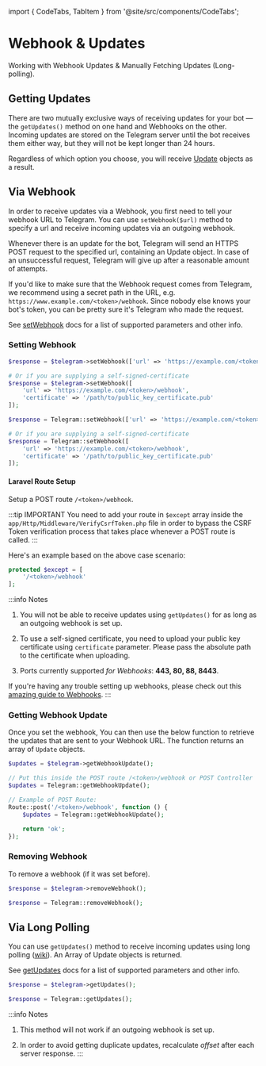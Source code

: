 import { CodeTabs, TabItem } from '@site/src/components/CodeTabs';

# Webhook & Updates

Working with Webhook Updates & Manually Fetching Updates (Long-polling).

## Getting Updates

There are two mutually exclusive ways of receiving updates for your bot — the `getUpdates()` method on one hand and Webhooks on the other. Incoming updates are stored on the Telegram server until the bot receives them either way, but they will not be kept longer than 24 hours.

Regardless of which option you choose, you will receive [Update](https://core.telegram.org/bots/api#update) objects as a result.

## Via Webhook

In order to receive updates via a Webhook, you first need to tell your webhook URL to Telegram. You can use `setWebhook($url)` method to specify a url and receive incoming updates via an outgoing webhook.

Whenever there is an update for the bot, Telegram will send an HTTPS POST request to the specified url, containing an Update object. In case of an unsuccessful request, Telegram will give up after a reasonable amount of attempts.

If you'd like to make sure that the Webhook request comes from Telegram, we recommend using a secret path in the URL, e.g. `https://www.example.com/<token>/webhook`. Since nobody else knows your bot's token, you can be pretty sure it's Telegram who made the request.

See [setWebhook](https://core.telegram.org/bots/api#setwebhook) docs for a list of supported parameters and other info.

### Setting Webhook

<CodeTabs>
<TabItem value="php">

```php
$response = $telegram->setWebhook(['url' => 'https://example.com/<token>/webhook']);

# Or if you are supplying a self-signed-certificate
$response = $telegram->setWebhook([
	'url' => 'https://example.com/<token>/webhook',
	'certificate' => '/path/to/public_key_certificate.pub'
]);
```

</TabItem>
<TabItem value="laravel">

```php
$response = Telegram::setWebhook(['url' => 'https://example.com/<token>/webhook']);

# Or if you are supplying a self-signed-certificate
$response = Telegram::setWebhook([
	'url' => 'https://example.com/<token>/webhook',
	'certificate' => '/path/to/public_key_certificate.pub'
]);
```

#### Laravel Route Setup

Setup a POST route `/<token>/webhook`.

:::tip IMPORTANT
You need to add your route in `$except` array inside the `app/Http/Middleware/VerifyCsrfToken.php` file in order to bypass the CSRF Token verification process that takes place whenever a POST route is called.
:::

Here's an example based on the above case scenario:

```php title="app/Http/Middleware/VerifyCsrfToken.php"
protected $except = [
    '/<token>/webhook'
];
```

</TabItem>
</CodeTabs>

:::info Notes

1. You will not be able to receive updates using `getUpdates()` for as long as an outgoing webhook is set up.

2. To use a self-signed certificate, you need to upload your public key certificate using `certificate` parameter. Please pass the absolute path to the certificate when uploading.

3. Ports currently supported *for Webhooks*: **443, 80, 88, 8443**.

If you're having any trouble setting up webhooks, please check out this [amazing guide to Webhooks](https://core.telegram.org/bots/webhooks).
:::

### Getting Webhook Update

Once you set the webhook, You can then use the below function to retrieve the updates that are sent to your Webhook URL. The function returns an array of `Update` objects.

<CodeTabs>
<TabItem value="php">

```php
$updates = $telegram->getWebhookUpdate();
```

</TabItem>
<TabItem value="laravel">

```php
// Put this inside the POST route /<token>/webhook or POST Controller
$updates = Telegram::getWebhookUpdate();

// Example of POST Route:
Route::post('/<token>/webhook', function () {
    $updates = Telegram::getWebhookUpdate();

    return 'ok';
});
```

</TabItem>
</CodeTabs>

### Removing Webhook

To remove a webhook (if it was set before).

<CodeTabs>
<TabItem value="php">

```php
$response = $telegram->removeWebhook();
```

</TabItem>

<TabItem value="laravel">

```php
$response = Telegram::removeWebhook();
```

</TabItem>
</CodeTabs>

## Via Long Polling

You can use `getUpdates()` method to receive incoming updates using long polling ([wiki](http://en.wikipedia.org/wiki/Push_technology#Long_polling)). An Array of Update objects is returned.

See [getUpdates](https://core.telegram.org/bots/api#getupdates
) docs for a list of supported parameters and other info.

<CodeTabs>
<TabItem value="php">

```php
$response = $telegram->getUpdates();
```

</TabItem>

<TabItem value="laravel">

```php
$response = Telegram::getUpdates();
```

</TabItem>
</CodeTabs>

:::info Notes
1. This method will not work if an outgoing webhook is set up.

2. In order to avoid getting duplicate updates, recalculate *offset* after each server response.
:::

